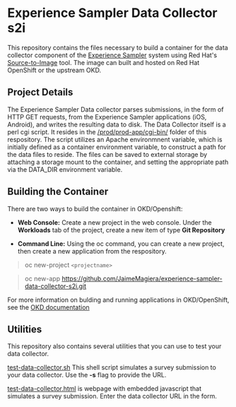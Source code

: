 # Experience Sampler Data Collector s2i

This repository contains the files necessary to build a container for the data collector component of the [Experience Sampler](http://www.experiencesampler.com) system using Red Hat's [Source-to-Image](https://github.com/openshift/source-to-image) tool. The image can built and hosted on Red Hat OpenShift or the upstream OKD. 

## Project Details ##
The Experience Sampler Data collector parses submissions, in the form of HTTP GET requests, from the Experience Sampler applications (iOS, Android), and writes the resulting data to disk. The Data Collector itself is a perl cgi script. It resides in the [/prod/prod-app/cgi-bin/](https://github.com/JaimeMagiera/experience-sampler-data-collector-s2i/tree/main/prod/prod-app/cgi-bin) folder of this respository. The script utilizes an Apache environmnent variable, which is initially defined as a container environment variable, to construct a path for the data files to reside. The files can be saved to external storage by attaching a storage mount to the container, and setting the appropriate path via the DATA_DIR environment variable.   


## Building the Container ##
There are two ways to build the container in OKD/Openshift:

* **Web Console:** Create a new project in the web console. Under the **Workloads** tab of the project, create a new item of type **Git Repository**  

* **Command Line:** Using the oc command, you can create a new project, then create a new application from the respository.
> oc new-project `<projectname>`

> oc new-app https://github.com/JaimeMagiera/experience-sampler-data-collector-s2i.git
 
For more information on bulding and running applications in OKD/OpenShift, see the [OKD documentation](https://docs.okd.io/latest/applications/application_life_cycle_management/creating-applications-using-cli.html)

## Utilities ##
This repository also contains several utilities that you can use to test your data collector.  

[test-data-collector.sh](test-data-collector.sh) This shell script simulates a survey submission to your data collector. Use the **-s** flag to provide the URL.

[test-data-collector.html](test-data-collector.html) is webpage with embedded javascript that simulates a survey submission. Enter the data collector URL in the form.

